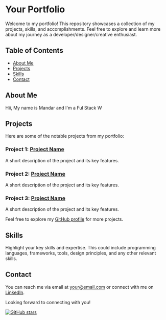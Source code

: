 # Your Portfolio

Welcome to my portfolio! This repository showcases a collection of my projects, skills, and accomplishments. Feel free to explore and learn more about my journey as a developer/designer/creative enthusiast.

## Table of Contents

- [About Me](#about-me)
- [Projects](#projects)
- [Skills](#skills)
- [Contact](#contact)

## About Me

Hii, My name is Mandar and I'm a Ful Stack W

## Projects

Here are some of the notable projects from my portfolio:

### Project 1: [Project Name](link-to-project-repo)
A short description of the project and its key features.

### Project 2: [Project Name](link-to-project-repo)
A short description of the project and its key features.

### Project 3: [Project Name](link-to-project-repo)
A short description of the project and its key features.

Feel free to explore my [GitHub profile](link-to-your-GitHub-profile) for more projects.

## Skills

Highlight your key skills and expertise. This could include programming languages, frameworks, tools, design principles, and any other relevant skills.

## Contact

You can reach me via email at [your@email.com](mailto:your@email.com) or connect with me on [LinkedIn](link-to-your-LinkedIn-profile).

Looking forward to connecting with you!

[![GitHub stars](https://img.shields.io/github/stars/your-username/your-repo.svg?style=social)](https://github.com/your-username/your-repo)

